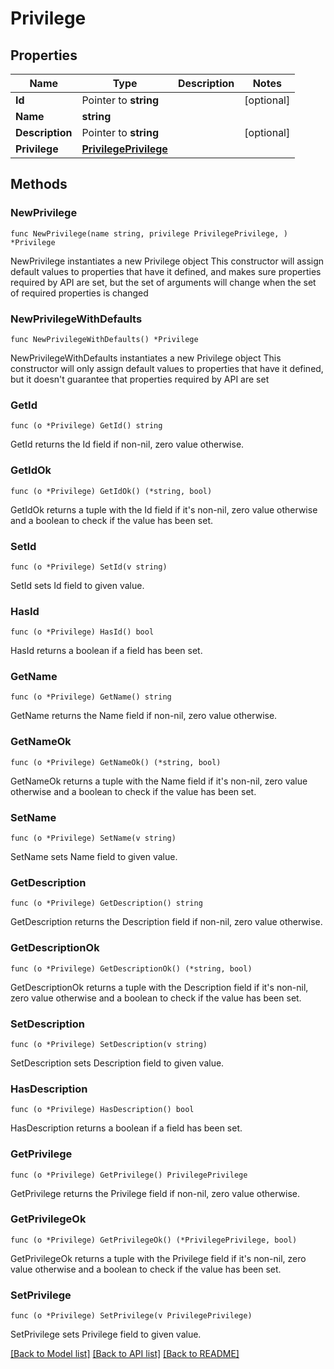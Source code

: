 # Privilege

## Properties

Name | Type | Description | Notes
------------ | ------------- | ------------- | -------------
**Id** | Pointer to **string** |  | [optional] 
**Name** | **string** |  | 
**Description** | Pointer to **string** |  | [optional] 
**Privilege** | [**PrivilegePrivilege**](PrivilegePrivilege.md) |  | 

## Methods

### NewPrivilege

`func NewPrivilege(name string, privilege PrivilegePrivilege, ) *Privilege`

NewPrivilege instantiates a new Privilege object
This constructor will assign default values to properties that have it defined,
and makes sure properties required by API are set, but the set of arguments
will change when the set of required properties is changed

### NewPrivilegeWithDefaults

`func NewPrivilegeWithDefaults() *Privilege`

NewPrivilegeWithDefaults instantiates a new Privilege object
This constructor will only assign default values to properties that have it defined,
but it doesn't guarantee that properties required by API are set

### GetId

`func (o *Privilege) GetId() string`

GetId returns the Id field if non-nil, zero value otherwise.

### GetIdOk

`func (o *Privilege) GetIdOk() (*string, bool)`

GetIdOk returns a tuple with the Id field if it's non-nil, zero value otherwise
and a boolean to check if the value has been set.

### SetId

`func (o *Privilege) SetId(v string)`

SetId sets Id field to given value.

### HasId

`func (o *Privilege) HasId() bool`

HasId returns a boolean if a field has been set.

### GetName

`func (o *Privilege) GetName() string`

GetName returns the Name field if non-nil, zero value otherwise.

### GetNameOk

`func (o *Privilege) GetNameOk() (*string, bool)`

GetNameOk returns a tuple with the Name field if it's non-nil, zero value otherwise
and a boolean to check if the value has been set.

### SetName

`func (o *Privilege) SetName(v string)`

SetName sets Name field to given value.


### GetDescription

`func (o *Privilege) GetDescription() string`

GetDescription returns the Description field if non-nil, zero value otherwise.

### GetDescriptionOk

`func (o *Privilege) GetDescriptionOk() (*string, bool)`

GetDescriptionOk returns a tuple with the Description field if it's non-nil, zero value otherwise
and a boolean to check if the value has been set.

### SetDescription

`func (o *Privilege) SetDescription(v string)`

SetDescription sets Description field to given value.

### HasDescription

`func (o *Privilege) HasDescription() bool`

HasDescription returns a boolean if a field has been set.

### GetPrivilege

`func (o *Privilege) GetPrivilege() PrivilegePrivilege`

GetPrivilege returns the Privilege field if non-nil, zero value otherwise.

### GetPrivilegeOk

`func (o *Privilege) GetPrivilegeOk() (*PrivilegePrivilege, bool)`

GetPrivilegeOk returns a tuple with the Privilege field if it's non-nil, zero value otherwise
and a boolean to check if the value has been set.

### SetPrivilege

`func (o *Privilege) SetPrivilege(v PrivilegePrivilege)`

SetPrivilege sets Privilege field to given value.



[[Back to Model list]](../README.md#documentation-for-models) [[Back to API list]](../README.md#documentation-for-api-endpoints) [[Back to README]](../README.md)


